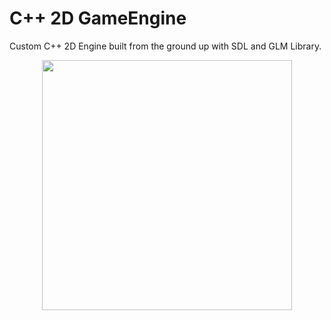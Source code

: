 # C++ 2D GameEngine
Custom C++ 2D Engine built from the ground up with SDL and GLM Library.

<p align="center">
  <img src="https://static.wixstatic.com/media/139572_c1d7a22d1e5449f1b2fb66918b40e21f~mv2.gif"  width="400">
</p>
